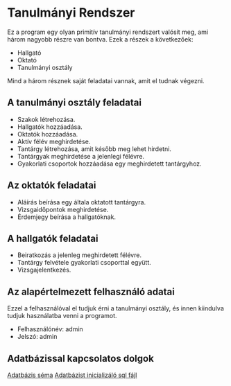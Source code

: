 Tanulmányi Rendszer
===================

Ez a program egy olyan primitív tanulmányi rendszert valósít meg, ami három nagyobb részre van bontva.
Ezek a részek a következőek:
* Hallgató
* Oktató
* Tanulmányi osztály

Mind a három résznek saját feladatai vannak, amit el tudnak végezni.

A tanulmányi osztály feladatai
------------------------------
* Szakok létrehozása.
* Hallgatók hozzáadása.
* Oktatók hozzáadása.
* Aktív félév meghirdetése.
* Tantárgy létrehozása, amit később meg lehet hirdetni.
* Tantárgyak meghirdetése a jelenlegi félévre.
* Gyakorlati csoportok hozzáadása egy meghirdetett tantárgyhoz.

Az oktatók feladatai
--------------------
* Aláírás beírása egy általa oktatott tantárgyra.
* Vizsgaidőpontok meghirdetése.
* Érdemjegy beírása a hallgatóknak.

A hallgatók feladatai
---------------------
* Beiratkozás a jelenleg meghirdetett félévre.
* Tantárgy felvétele gyakorlati csoporttal együtt.
* Vizsgajelentkezés.

Az alapértelmezett felhasználó adatai
--------------------------------------
Ezzel a felhasználóval el tudjuk érni a tanulmányi osztály, és innen kiindulva tudjuk használatba venni a programot.
* Felhasználónév: admin
* Jelszó: admin

Adatbázissal kapcsolatos dolgok
-------------------------------
[Adatbázis séma](adatbazis_sema.pdf)
[Adatbázist inicializáló sql fájl](tanulmanyi_rendszer.sql)
